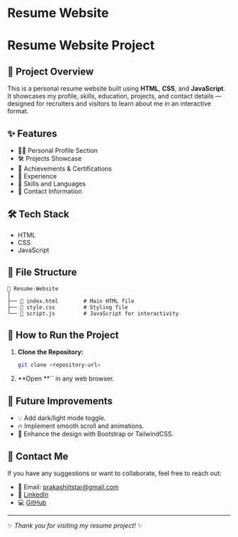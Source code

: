 # Resume Website

# Resume Website Project

## 📌 Project Overview

This is a personal resume website built using **HTML**, **CSS**, and **JavaScript**. It showcases my profile, skills, education, projects, and contact details — designed for recruiters and visitors to learn about me in an interactive format.

## ✨ Features

- 🧑‍💼 Personal Profile Section
- 🛠️ Projects Showcase
- 🏅 Achievements & Certifications
- 💼 Experience
- 🌟 Skills and Languages
- 📩 Contact Information

## 🛠️ Tech Stack

- HTML
- CSS
- JavaScript

## 📂 File Structure

```
📁 Resume-Website
│
├── 📄 index.html        # Main HTML file
├── 🎯 style.css         # Styling file
└── 🔧 script.js         # JavaScript for interactivity
```

## 🚀 How to Run the Project

1. **Clone the Repository:**
   ```bash
   git clone <repository-url>
   ```
2. **Open **`` in any web browser.

## 🎯 Future Improvements

- 💡 Add dark/light mode toggle.
- 🔥 Implement smooth scroll and animations.
- 🌟 Enhance the design with Bootstrap or TailwindCSS.

## 📧 Contact Me

If you have any suggestions or want to collaborate, feel free to reach out:

- 📧 Email: [prakashjitstar@gmail.com](mailto\:prakashjitstar@gmail.com)
- 🔗 [LinkedIn](https://linkedin.com)
- 💻 [GitHub](https://github.com)

---

✨ *Thank you for visiting my resume project!* ✨

